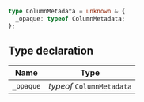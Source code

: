 ```ts
type ColumnMetadata = unknown & {
  _opaque: typeof ColumnMetadata;
};
```

## Type declaration

| Name | Type |
| ------ | ------ |
| `_opaque` | *typeof* `ColumnMetadata` |
